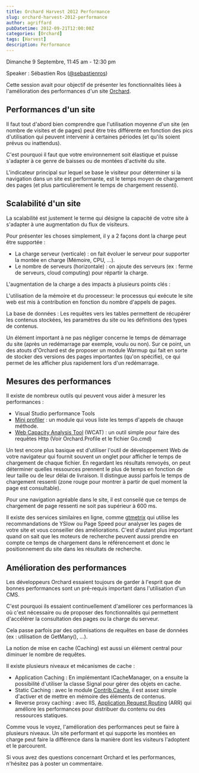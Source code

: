 ```yaml
---
title: Orchard Harvest 2012 Performance
slug: orchard-harvest-2012-performance
author: agriffard
pubDatetime: 2012-09-21T12:00:00Z
categories: [Orchard]
tags: [Harvest]
description: Performance
---
```


Dimanche 9 Septembre, 11:45 am - 12:30 pm

Speaker : Sébastien Ros ([@sebastienros](https://twitter.com/sebastienros))

Cette session avait pour objectif de présenter les fonctionnalités liées à l'amélioration des performances d'un site [Orchard](http://orchardproject.fr/).

## Performances d'un site

Il faut tout d'abord bien comprendre que l'utilisation moyenne d'un site (en nombre de visites et de pages) peut être très différente en fonction des pics d'utilisation qui peuvent intervenir à certaines périodes (et qu'ils soient prévus ou inattendus).

C'est pourquoi il faut que votre environnement soit élastique et puisse s'adapter à ce genre de baisses ou de montées d'activité du site.

L'indicateur principal sur lequel se base le visiteur pour déterminer si la navigation dans un site est performante, est le temps moyen de chargement des pages (et plus particulièrement le temps de chargement ressenti).

## Scalabilité d'un site

La scalabilité est justement le terme qui désigne la capacité de votre site à s'adapter à une augmentation du flux de visiteurs.

Pour présenter les choses simplement, il y a 2 façons dont la charge peut être supportée :

- La charge serveur (verticale) : on fait évoluer le serveur pour supporter la montée en charge (Mémoire, CPU, …).
- Le nombre de serveurs (horizontale) : on ajoute des serveurs (ex : ferme de serveurs, cloud computing) pour répartir la charge.

L'augmentation de la charge a des impacts à plusieurs points clés :

L'utilisation de la mémoire et du processeur: le processus qui exécute le site web est mis à contribution en fonction du nombre d'appels de pages.

La base de données : Les requêtes vers les tables permettent de récupérer les contenus stockées, les paramètres du site ou les définitions des types de contenus.

Un élément important à ne pas négliger concerne le temps de démarrage du site (après un redémarrage par exemple, voulu ou non). Sur ce point, un des atouts d'Orchard est de proposer un module Warmup qui fait en sorte de stocker des versions des pages importantes (qu'on spécifie), ce qui permet de les afficher plus rapidement lors d'un redémarrage.

## Mesures des performances

Il existe de nombreux outils qui peuvent vous aider à mesurer les performances :

- Visual Studio performance Tools
- [Mini profiler](http://gallery.orchardproject.net/List/Modules/Orchard.Module.Four2n.MiniProfiler) : un module qui vous liste les temps d'appels de chauqe méthode.
- [Web Capacity Analysis Tool](<http://www.google.fr/url?sa=t&rct=j&q=&esrc=s&source=web&cd=1&cad=rja&ved=0CCUQFjAA&url=http%3A%2F%2Fwww.iis.net%2Fdownloads%2Fcommunity%2F2007%2F05%2Fwcat-63-(x86)&ei=NFFcUOuxJ4eb1AXbj4GwCQ&usg=AFQjCNGtBbRen-Fz_OaoisCAk5cBFivVSQ&sig2=VqSGKZrXXIQvTkSHkfeVmw>) (WCAT) : un outil simple pour faire des requêtes Http (Voir Orchard.Profile et le fichier Go.cmd)

Un test encore plus basique est d'utiliser l'outil de développement Web de votre navigateur qui fournit souvent un onglet pour afficher le temps de chargement de chaque fichier. En regardant les résultats renvoyés, on peut déterminer quelles ressources prennent le plus de temps en fonction de leur taille ou de leur délai de livraison. Il distingue aussi parfois le temps de chargement ressenti (zone rouge pour montrer à partir de quel moment la page est consultable).

Pour une navigation agréable dans le site, il est conseilé que ce temps de chargement de page ressenti ne soit pas supérieur à 600 ms.

Il existe des services similaires en ligne, comme [gtmetrix](http://gtmetrix.com/) qui utilise les recommandations de YSlow ou Page Speed pour analyser les pages de votre site et vous conseiller des améliorations. C'est d'autant plus important quand on sait que les moteurs de recherche peuvent aussi prendre en compte ce temps de chargement dans le référencement et donc le positionnement du site dans les résultats de recherche.

## Amélioration des performances

Les développeurs Orchard essaient toujours de garder à l'esprit que de bonnes performances sont un pré-requis important dans l'utilisation d'un CMS.

C'est pourquoi ils essaient continuellement d'améliorer ces performances là où c'est nécessaire ou de proposer des fonctionnalités qui permettent d'accélérer la consultation des pages ou la charge du serveur.

Cela passe parfois par des optimisations de requêtes en base de données (ex : utilisation de GetMany(), …).

La notion de mise en cache (Caching) est aussi un élément central pour diminuer le nombre de requêtes.

Il existe plusieurs niveaux et mécanismes de cache :

- Application Caching : En implémentant ICacheManager, on a ensuite la possibilité d'utiliser la classe Signal pour gérer des objets en cache.
- Static Caching : avec le module [Contrib.Cache](http://gallery.orchardproject.net/List/Modules/Orchard.Module.Contrib.Cache), il est assez simple d'activer et de mettre en mémoire des éléments de contenus.
- Reverse proxy caching : avec IIS, [Application Request Routing](http://www.iis.net/downloads/microsoft/application-request-routing) (ARR) qui améliore les performances pour distribuer du contenu ou des ressources statiques.

Comme vous le voyez, l'amélioration des performances peut se faire à plusieurs niveaux. Un site performant et qui supporte les montées en charge peut faire la différence dans la manière dont les visiteurs l'adoptent et le parcourent.

Si vous avez des questions concernant Orchard et les performances, n'hésitez pas à poster un commentaire.
